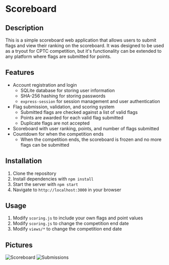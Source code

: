 # Scoreboard

## Description
This is a simple scoreboard web application that allows users to submit flags and view their ranking on the scoreboard. It was designed to be used as a tryout for CPTC competition, but it's functionality can be extended to any platform where flags are submitted for points.

## Features
- Account registration and login
    - SQLite database for storing user information
    - SHA-256 hashing for storing passwords
    - `express-session` for session management and user authentication
- Flag submission, validation, and scoring system
    - Submitted flags are checked against a list of valid flags
    - Points are awarded for each valid flag submitted
    - Duplicate flags are not accepted
- Scoreboard with user ranking, points, and number of flags submitted
- Countdown for when the competition ends
    - When the competition ends, the scoreboard is frozen and no more flags can be submitted

## Installation
1. Clone the repository
2. Install dependencies with `npm install`
3. Start the server with `npm start`
4. Navigate to `http://localhost:3000` in your browser

## Usage
1. Modify `scoring.js` to include your own flags and point values
2. Modify `scoring.js` to change the competition end date
3. Modify `views/*` to change the competition end date

## Pictures
![Scoreboard](https://i.imgur.com/KknNYft.png)
![Submissions](https://i.imgur.com/jLUDUDx.png)
